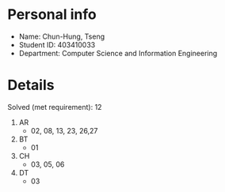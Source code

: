 # Personal info

* Name: Chun-Hung, Tseng
* Student ID: 403410033
* Department: Computer Science and Information Engineering

# Details

Solved (met requirement): 12

1. AR
    * 02, 08, 13, 23, 26,27
2. BT
    * 01
3. CH
    * 03, 05, 06
4. DT
    * 03
